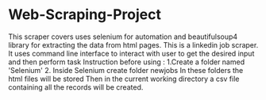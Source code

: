 # Web-Scraping-Project
This scraper covers uses selenium for automation and beautifulsoup4 library for extracting the data from html pages.
This is a linkedin job scraper. It uses command line interface to interact with user to get the desired input and then perform task
Instruction before using :
        1.Create a folder named 'Selenium' 
        2. Inside Selenium create folder newjobs
In these folders the html files will be stored
Then in the current working directory a csv file containing all the records will be created.
